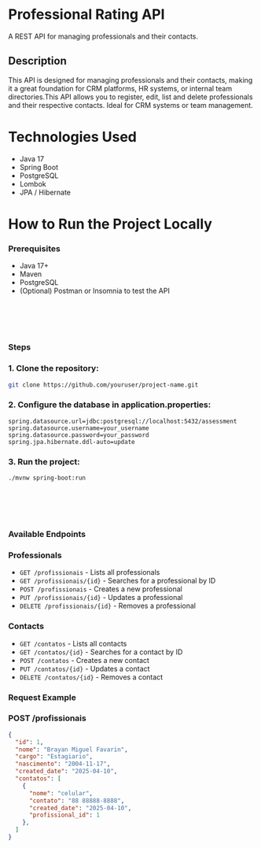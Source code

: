 #  Professional Rating API
A REST API for managing professionals and their contacts.



## Description
This API is designed for managing professionals and their contacts, making it a great foundation for CRM platforms, HR systems, or internal team directories.This API allows you to register, edit, list and delete professionals and their respective contacts. Ideal for CRM systems or team management.



# Technologies Used
- Java 17
- Spring Boot
- PostgreSQL
- Lombok
- JPA / Hibernate



# How to Run the Project Locally
### Prerequisites
- Java 17+
- Maven
- PostgreSQL
- (Optional) Postman or Insomnia to test the API
  
# <br> 

  ### Steps


### 1. Clone the repository:

```bash
git clone https://github.com/youruser/project-name.git
```

### 2. Configure the database in  application.properties:

```properties
spring.datasource.url=jdbc:postgresql://localhost:5432/assessment
spring.datasource.username=your_username
spring.datasource.password=your_password
spring.jpa.hibernate.ddl-auto=update
```

### 3. Run the project:

```bash
./mvnw spring-boot:run
```

# <br> 

### Available Endpoints


### Professionals
- `GET /profissionais` - Lists all professionals
- `GET /profissionais/{id}` - Searches for a professional by ID
- `POST /profissionais` - Creates a new professional
- `PUT /profissionais/{id}` - Updates a professional
- `DELETE /profissionais/{id}` - Removes a professional

### Contacts
- `GET /contatos` - Lists all contacts
- `GET /contatos/{id}` - Searches for a contact by ID
- `POST /contatos` - Creates a new contact
- `PUT /contatos/{id}` - Updates a contact
- `DELETE /contatos/{id}` - Removes a contact


### Request Example

### POST /profissionais

```json
{
  "id": 1,
  "nome": "Brayan Miguel Favarin",
  "cargo": "Estagiario",
  "nascimento": "2004-11-17",
  "created_date": "2025-04-10",
  "contatos": [
    {
      "nome": "celular",
      "contato": "88 88888-8888",
      "created_date": "2025-04-10",
      "profissional_id": 1
    },
  ]
}

